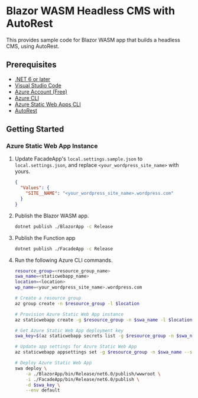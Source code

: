 # Blazor WASM Headless CMS with AutoRest #

This provides sample code for Blazor WASM app that builds a headless CMS, using AutoRest.


## Prerequisites ##

* [.NET 6 or later](https://dotnet.microsoft.com/en-us/download/dotnet/6.0?WT.mc_id=dotnet-68007-juyoo)
* [Visual Studio Code](https://code.visualstudio.com/?WT.mc_id=dotnet-68007-juyoo)
* [Azure Account (Free)](https://azure.microsoft.com/free/?WT.mc_id=dotnet-68007-juyoo)
* [Azure CLI](https://docs.microsoft.com/cli/azure/install-azure-cli?WT.mc_id=dotnet-68007-juyoo)
* [Azure Static Web Apps CLI](https://github.com/Azure/static-web-apps-cli)
* [AutoRest](https://github.com/Azure/autorest)


## Getting Started ##

### Azure Static Web App Instance ###

1. Update FacadeApp's `local.settings.sample.json` to `local.settings.json`, and replace `<your_wordpress_site_name>` with yours.

    ```json
    {
      "Values": {
        "SITE__NAME": "<your_wordpress_site_name>.wordpress.com"
      }
    }
    ```

2. Publish the Blazor WASM app.

    ```bash
    dotnet publish ./BlazorApp -c Release
    ```

3. Publish the Function app

    ```bash
    dotnet publish ./FacadeApp -c Release
    ```

4. Run the following Azure CLI commands.

    ```bash
    resource_group=<resource_group_name>
    swa_name=<staticwebapp_name>
    location=<location>
    wp_name=<your_wordpress_site_name>.wordpress.com

    # Create a resource group
    az group create -n $resource_group -l $location

    # Provision Azure Static Web App instance
    az staticwebapp create -g $resource_group -n $swa_name -l $location

    # Get Azure Static Web App deployment key
    swa_key=$(az staticwebapp secrets list -g $resource_group -n $swa_name --query "properties.apiKey" -o tsv)
    
    # Update app settings for Azure Static Web App
    az staticwebapp appsettings set -g $resource_group -n $swa_name --setting-names SITE__NAME=$wp_name

    # Deploy Azure Static Web App
    swa deploy \
        -a ./BlazorApp/bin/Release/net6.0/publish/wwwroot \
        -i ./FacadeApp/bin/Release/net6.0/publish \
        -d $swa_key \
        --env default
    ```
